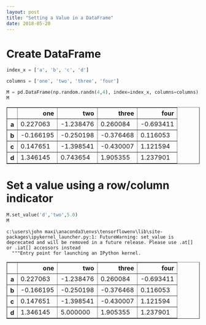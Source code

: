 ```yaml
---
layout: post
title: "Setting a Value in a DataFrame"
date: 2018-05-20
---
```

# Create DataFrame 


```python
index_x = ['a', 'b', 'c', 'd']

columns = ['one', 'two', 'three', 'four']

M = pd.DataFrame(np.random.randn(4,4), index=index_x, columns=columns)
M
```




<div>
<style scoped>
    .dataframe tbody tr th:only-of-type {
        vertical-align: middle;
    }

    .dataframe tbody tr th {
        vertical-align: top;
    }

    .dataframe thead th {
        text-align: right;
    }
</style>
<table border="1" class="dataframe">
  <thead>
    <tr style="text-align: right;">
      <th></th>
      <th>one</th>
      <th>two</th>
      <th>three</th>
      <th>four</th>
    </tr>
  </thead>
  <tbody>
    <tr>
      <th>a</th>
      <td>0.227063</td>
      <td>-1.238476</td>
      <td>0.260084</td>
      <td>-0.693411</td>
    </tr>
    <tr>
      <th>b</th>
      <td>-0.166195</td>
      <td>-0.250198</td>
      <td>-0.376468</td>
      <td>0.116053</td>
    </tr>
    <tr>
      <th>c</th>
      <td>0.147651</td>
      <td>-1.398541</td>
      <td>-0.430007</td>
      <td>1.121594</td>
    </tr>
    <tr>
      <th>d</th>
      <td>1.346145</td>
      <td>0.743654</td>
      <td>1.905355</td>
      <td>1.237901</td>
    </tr>
  </tbody>
</table>
</div>



# Set a value using a row/column indicator


```python
M.set_value('d','two',5.0)
M
```

    c:\users\john maxi\anaconda3\envs\tensorflowenv\lib\site-packages\ipykernel_launcher.py:1: FutureWarning: set_value is deprecated and will be removed in a future release. Please use .at[] or .iat[] accessors instead
      """Entry point for launching an IPython kernel.
    




<div>
<style scoped>
    .dataframe tbody tr th:only-of-type {
        vertical-align: middle;
    }

    .dataframe tbody tr th {
        vertical-align: top;
    }

    .dataframe thead th {
        text-align: right;
    }
</style>
<table border="1" class="dataframe">
  <thead>
    <tr style="text-align: right;">
      <th></th>
      <th>one</th>
      <th>two</th>
      <th>three</th>
      <th>four</th>
    </tr>
  </thead>
  <tbody>
    <tr>
      <th>a</th>
      <td>0.227063</td>
      <td>-1.238476</td>
      <td>0.260084</td>
      <td>-0.693411</td>
    </tr>
    <tr>
      <th>b</th>
      <td>-0.166195</td>
      <td>-0.250198</td>
      <td>-0.376468</td>
      <td>0.116053</td>
    </tr>
    <tr>
      <th>c</th>
      <td>0.147651</td>
      <td>-1.398541</td>
      <td>-0.430007</td>
      <td>1.121594</td>
    </tr>
    <tr>
      <th>d</th>
      <td>1.346145</td>
      <td>5.000000</td>
      <td>1.905355</td>
      <td>1.237901</td>
    </tr>
  </tbody>
</table>
</div>


